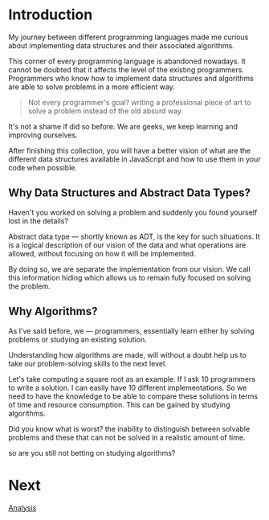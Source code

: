 # Introduction

My journey between different programming languages made me curious about implementing data structures and their associated algorithms.

This corner of every programming language is abandoned nowadays. It cannot be doubted that it affects the level of the existing programmers. Programmers who know how to implement data structures and algorithms are able to solve problems in a more efficient way.

> Not every programmer's goal? writing a professional piece of art to solve a problem instead of the old absurd way.

It's not a shame if did so before. We are geeks, we keep learning and improving ourselves.

After finishing this collection, you will have a better vision of what are the different data structures available in JavaScript and how to use them in your code when possible.

## Why Data Structures and Abstract Data Types?

Haven't you worked on solving a problem and suddenly you found yourself lost in the details?

Abstract data type — shortly known as ADT, is the key for such situations. It is a logical description of our vision of the data and what operations are allowed, without focusing on how it will be implemented.

By doing so, we are separate the implementation from our vision. We call this information hiding which allows us to remain fully focused on solving the problem.

## Why Algorithms?

As I've said before, we — programmers, essentially learn either by solving problems or studying an existing solution.

Understanding how algorithms are made, will without a doubt help us to take our problem-solving skills to the next level.

Let's take computing a square root as an example. If I ask 10 programmers to write a solution. I can easily have 10 different implementations. So we need to have the knowledge to be able to compare these solutions in terms of time and resource consumption. This can be gained by studying algorithms.

Did you know what is worst? the inability to distinguish between solvable problems and these that can not be solved in a realistic amount of time.

so are you still not betting on studying algorithms?

# Next
[Analysis](chapters/analysis.md)
